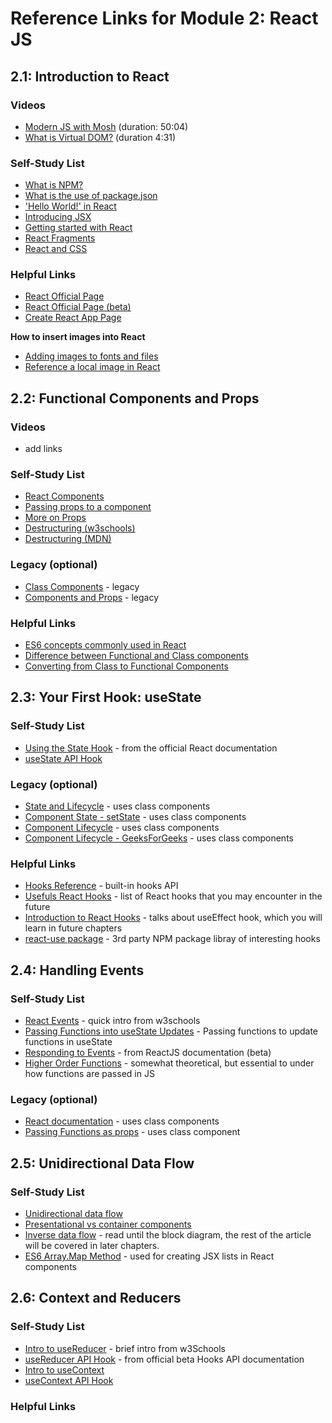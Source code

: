 # Reference Links for Module 2: React JS

## 2.1: Introduction to React

### Videos

- [Modern JS with Mosh](https://youtu.be/NCwa_xi0Uuc) (duration: 50:04)
- [What is Virtual DOM?](https://www.youtube.com/watch?v=dxz9HZ40h4I&feature=youtu.be) (duration 4:31)

### Self-Study List
- [What is NPM?](https://docs.npmjs.com/downloading-and-installing-node-js-and-npm)
- [What is the use of package.json](https://docs.npmjs.com/creating-a-package-json-file)
- ['Hello World!' in React](https://reactjs.org/docs/hello-world.html)
- [Introducing JSX](https://reactjs.org/docs/introducing-jsx.html)
- [Getting started with React](https://medium.com/easyread/how-to-get-started-with-react-js-805bf57826ad)
- [React Fragments](https://reactjs.org/docs/fragments.html)
- [React and CSS](https://www.w3schools.com/react/react_css_styling.asp)

### Helpful Links

- [React Official Page](https://reactjs.org/docs/getting-started.html)
- [React Official Page (beta)](https://beta.reactjs.org)
- [Create React App Page](https://create-react-app.dev/)

**How to insert images into React**
- [Adding images to fonts and files](https://create-react-app.dev/docs/adding-images-fonts-and-files/)
- [Reference a local image in React](https://stackoverflow.com/questions/39999367/how-do-i-reference-a-local-image-in-react) 

## 2.2: Functional Components and Props

### Videos 

- add links

### Self-Study List

- [React Components](https://www.w3schools.com/react/react_components.asp)
- [Passing props to a component](https://beta.reactjs.org/learn/passing-props-to-a-component)
- [More on Props](https://www.w3schools.com/react/react_props.asp)
- [Destructuring (w3schools)](https://www.w3schools.com/react/react_es6_destructuring.asp)
- [Destructuring (MDN)](https://developer.mozilla.org/en-US/docs/Web/JavaScript/Reference/Operators/Destructuring_assignment)

### Legacy (optional)
- [Class Components](https://www.geeksforgeeks.org/reactjs-class-based-components/) - legacy
- [Components and Props](https://reactjs.org/docs/components-and-props.html) - legacy

### Helpful Links

- [ES6 concepts commonly used in React](https://www.w3schools.com/react/react_es6.asp)
- [Difference between Functional and Class components](https://www.geeksforgeeks.org/differences-between-functional-components-and-class-components-in-react/)
- [Converting from Class to Functional Components](https://www.digitalocean.com/community/tutorials/five-ways-to-convert-react-class-components-to-functional-components-with-react-hooks)

## 2.3: Your First Hook: useState

### Self-Study List

- [Using the State Hook](https://reactjs.org/docs/hooks-state.html) - from the official React documentation 
- [useState API Hook](https://beta.reactjs.org/apis/usestate)

### Legacy (optional)

- [State and Lifecycle](https://reactjs.org/docs/state-and-lifecycle.html) - uses class components
- [Component State - setState](https://reactjs.org/docs/faq-state.html) - uses class components
- [Component Lifecycle](https://blog.logrocket.com/react-lifecycle-methods-tutorial-examples/) - uses class components
- [Component Lifecycle - GeeksForGeeks](https://www.geeksforgeeks.org/reactjs-lifecycle-components/) - uses class components

### Helpful Links

- [Hooks Reference](https://reactjs.org/docs/hooks-reference.html) - built-in hooks API
- [Usefuls React Hooks](https://www.smashingmagazine.com/2021/11/useful-react-hooks/) - list of React hooks that you may encounter in the future 
- [Introduction to React Hooks](https://www.freecodecamp.org/news/introduction-to-react-hooks/) - talks about useEffect hook, which you will learn in future chapters
- [react-use package](https://github.com/streamich/react-use) - 3rd party NPM package libray of interesting hooks

## 2.4: Handling Events

### Self-Study List

- [React Events](https://www.w3schools.com/react/react_events.asp) - quick intro from w3schools
- [Passing Functions into useState Updates](https://reactjs.org/docs/hooks-reference.html#usestate) - Passing functions to update functions in useState
- [Responding to Events](https://beta.reactjs.org/learn/adding-interactivity#responding-to-events) - from ReactJS documentation (beta)
- [Higher Order Functions](https://www.freecodecamp.org/news/a-quick-intro-to-higher-order-functions-in-javascript-1a014f89c6b) - somewhat theoretical, but essential to under how functions are passed in JS

### Legacy (optional)
- [React documentation](https://reactjs.org/docs/handling-events.html) - uses class components
- [Passing Functions as props](https://scriptverse.academy/tutorials/reactjs-pass-props-to-functional-component.html) - uses class component

## 2.5: Unidirectional Data Flow

### Self-Study List

- [Unidirectional data flow](https://www.geeksforgeeks.org/unidirectional-data-flow/)
- [Presentational vs container components](https://www.geeksforgeeks.org/presentational-vs-container-components/)
- [Inverse data flow](https://medium.com/nerd-for-tech/inverse-data-flow-in-react-children-go-talk-to-your-parents-58437e9e57a7) - read until the block diagram, the rest of the article will be covered in later chapters.
- [ES6 Array.Map Method](https://developer.mozilla.org/en-US/docs/Web/JavaScript/Reference/Global_Objects/Map) - used for creating JSX lists in React components

## 2.6: Context and Reducers

### Self-Study List

- [Intro to useReducer](https://www.w3schools.com/react/react_usereducer.asp) - brief intro from w3Schools
- [useReducer API Hook](https://beta.reactjs.org/apis/usereducer) - from official beta Hooks API documentation
- [Intro to useContext](https://beta.reactjs.org/apis/usecontext) 
- [useContext API Hook](https://www.w3schools.com/react/react_usecontext.asp)

### Helpful Links

